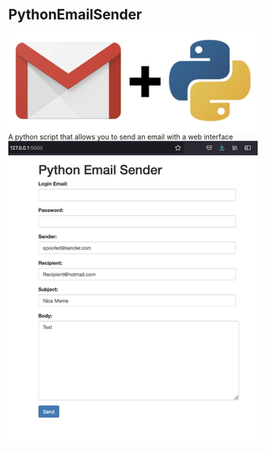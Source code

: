 # PythonEmailSender
![](templates/image.png)
A python script that allows you to send an email with a web interface
![](templates/img.png)
